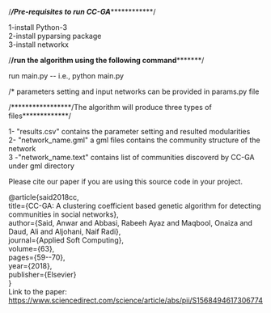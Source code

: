 /*******************/Pre-requisites to run CC-GA*******************************/ <br/>

1-install Python-3  <br/>
2-install pyparsing package  <br/>
3-install networkx  <br/>

/******************/run the algorithm using the following command*************************/  <br/>

run main.py -- i.e., python main.py  <br/>

/* parameters setting and input networks can be provided in params.py file  <br/>


/*****************/The algorithm will produce three types of files*************/  <br/>

1- "results.csv"  contains the parameter setting and resulted modularities  <br/>
2- "network_name.gml" a gml files contains the community structure of the network  <br/>
3 -"network_name.text" contains list of communities discoverd by CC-GA under gml directory  <br/>

Please cite our paper if you are using this source code in your project.  <br/>

@article{said2018cc, <br/>
  title={CC-GA: A clustering coefficient based genetic algorithm for detecting communities in social networks}, <br/>
  author={Said, Anwar and Abbasi, Rabeeh Ayaz and Maqbool, Onaiza and Daud, Ali and Aljohani, Naif Radi}, <br/>
  journal={Applied Soft Computing}, <br/>
  volume={63}, <br/>
  pages={59--70}, <br/>
  year={2018}, <br/>
  publisher={Elsevier} <br/>
} <br/>
Link to the paper: https://www.sciencedirect.com/science/article/abs/pii/S1568494617306774
